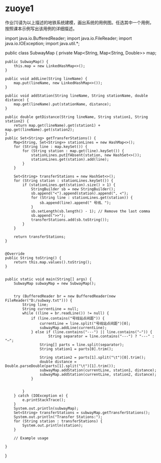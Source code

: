 # zuoye1
作业[1]请为以上描述的地铁系统建模，画出系统的用例图。任选其中一个用例，按照课本示例写出该用例的详细描述。

import java.io.BufferedReader;
import java.io.FileReader;
import java.io.IOException;
import java.util.*;

public class SubwayMap {
    private Map<String, Map<String, Double>> map;

    public SubwayMap() {
        this.map = new LinkedHashMap<>();
    }

    public void addLine(String lineName) {
        map.put(lineName, new LinkedHashMap<>());
    }

    public void addStation(String lineName, String stationName, double distance) {
        map.get(lineName).put(stationName, distance);
    }

    public double getDistance(String lineName, String station1, String station2) {
        return map.get(lineName).get(station1) + map.get(lineName).get(station2);
    }
    public Set<String> getTransferStations() {
        Map<String, Set<String>> stationLines = new HashMap<>();
        for (String line : map.keySet()) {
            for (String station : map.get(line).keySet()) {
                stationLines.putIfAbsent(station, new HashSet<>());
                stationLines.get(station).add(line);
            }
        }

        Set<String> transferStations = new HashSet<>();
        for (String station : stationLines.keySet()) {
            if (stationLines.get(station).size() > 1) {
                StringBuilder sb = new StringBuilder();
                sb.append("<").append(station).append(", <");
                for (String line : stationLines.get(station)) {
                    sb.append(line).append(" 号线、");
                }
                sb.setLength(sb.length() - 1); // Remove the last comma
                sb.append(">>");
                transferStations.add(sb.toString());
            }
        }

        return transferStations;
    }


    @Override
    public String toString() {
        return this.map.values().toString();
    }


    public static void main(String[] args) {
        SubwayMap subwayMap = new SubwayMap();


        try (BufferedReader br = new BufferedReader(new FileReader("D:/subway.txt"))) {
            String line;
            String currentLine = null;
            while ((line = br.readLine()) != null) {
                if (line.contains("号线站点间距")) {
                    currentLine = line.split("号线站点间距")[0];
                    subwayMap.addLine(currentLine);
                } else if (line.contains("---") || line.contains("—")) {
                        String separator = line.contains("---") ? "---" : "—";
                    String[] parts = line.split(separator);
                    String station1 = parts[0].trim();

                    String station2 = parts[1].split("\t")[0].trim();
                    double distance = Double.parseDouble(parts[1].split("\t")[1].trim());
                    subwayMap.addStation(currentLine, station1, distance);
                    subwayMap.addStation(currentLine, station2, distance);
                }


            }
        } catch (IOException e) {
            e.printStackTrace();
        }
        System.out.println(subwayMap);
        Set<String> transferStations = subwayMap.getTransferStations();
        System.out.println("Transfer Stations:");
        for (String station : transferStations) {
            System.out.println(station);
        }

        // Example usage

    }
}
